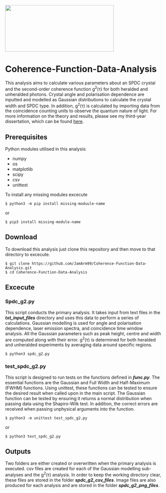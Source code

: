
<img src="https://drive.google.com/uc?export=view&id=1QspeLL4wVjzzIGHuyYVMfy2-77yHECNT" width = "350" height="150">

# Coherence-Function-Data-Analysis 
This analysis aims to calculate various parameters about an SPDC crystal and the second-order coherence function g<sup>2</sup>(τ) for both heralded and unheralded photons. Crystal angle and polarisation dependence are inputted and modelled as Gaussian distributions to calculate the crystal width and SPDC type. In addition, g<sup>2</sup>(τ) is calculated by importing data from the coincidence counting units to observe the quantum nature of light. For more information on the theory and results, please see my third-year dissertation, which can be found [here](https://drive.google.com/file/d/15I74rcw3ZxaHnSUxd7CdCN3ogJRqTsIW/view?usp=sharing).

## Prerequisites 
Python modules utilised in this analysis:
- numpy
- os
- matplotlib
- scipy
- csv
- unittest

To install any missing modules excecute
```
$ python3 -m pip install missing-moduule-name
```
or
```
$ pip3 install missing-module-name
```
## Download
To download this analysis just clone this repository and then move to that directory to excecute.
```
$ git clone https://github.com/JamArm99/Coherence-Function-Data-Analysis.git
$ cd Coherence-Function-Data-Analysis
```

## Excecute
### Spdc_g2.py
This script conducts the primary analysis. It takes input from text files in the **_txt_input_files_** directory and uses this data to perform a series of calculations. Gaussian modelling is used for angle and polarisation dependence, laser emission spectra, and coincidence time window analysis. All the Gaussian parameters such as peak height, centre and width are computed along with their error. g<sup>2</sup>(τ) is determined for both heralded and unheralded experiments by averaging data around specific regions. 
```
$ python3 spdc_g2.py
```

### test_spdc_g2.py
This script is designed to run tests on the functions defined in **_func.py_**. The essential functions are the Gaussian and Full Width and Half-Maximum (FWHM) functions. Using unittest, these functions can be tested to ensure the desired result when called upon in the main script. The Gaussian function can be tested by ensuring it returns a normal distribution when passing data using the Shapiro-Wilk test. In addition, the correct errors are received when passing unphysical arguments into the function.
```
$ python3 -m unittest test_spdc_g2.py
```
or
```
$ python3 test_spdc_g2.py
```
## Outputs
Two folders are either created or overwritten when the primary analysis is executed. csv files are created for each of the Gaussian modelling sub-analyses and the g<sup>2</sup>(τ) analysis. In order to keep the working directory clear, these files are stored in the folder **_spdc_g2_csv_files_**. Image files are also produced for each analysis and are stored in the folder **_spdc_g2_png_files_**. 
